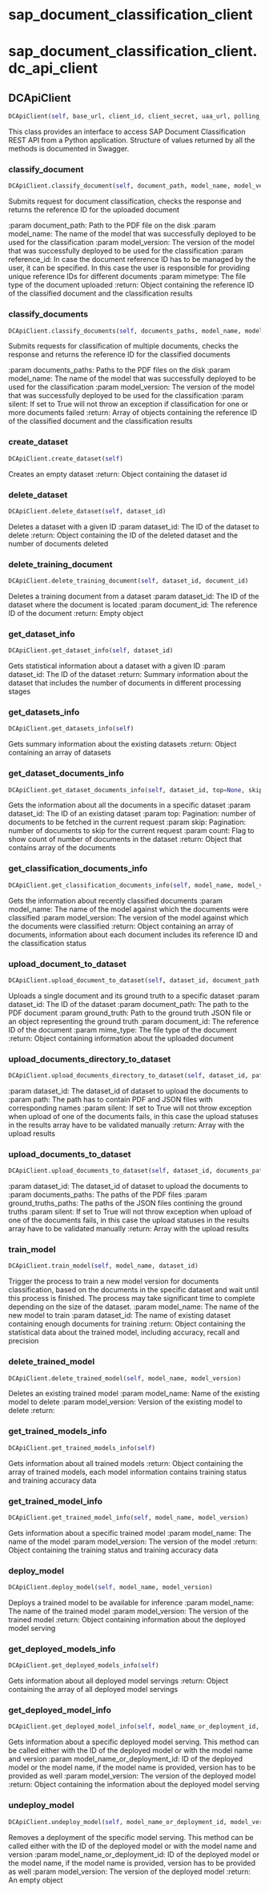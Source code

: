 # sap_document_classification_client

# sap_document_classification_client.dc_api_client

## DCApiClient
```python
DCApiClient(self, base_url, client_id, client_secret, uaa_url, polling_threads=5, polling_sleep=0.5, polling_long_sleep=30, polling_max_attempts=400, logging_level=30)
```

This class provides an interface to access SAP Document Classification REST API from a Python application.
Structure of values returned by all the methods is documented in Swagger.

### classify_document
```python
DCApiClient.classify_document(self, document_path, model_name, model_version, reference_id=None, mimetype='pdf')
```

Submits request for document classification, checks the response and returns the reference ID for the
uploaded document

:param document_path: Path to the PDF file on the disk
:param model_name: The name of the model that was successfully deployed to be used for the classification
:param model_version: The version of the model that was successfully deployed to be used for the classification
:param reference_id: In case the document reference ID has to be managed by the user, it can be specified.
In this case the user is responsible for providing unique reference IDs for different documents
:param mimetype: The file type of the document uploaded
:return: Object containing the reference ID of the classified document and the classification results

### classify_documents
```python
DCApiClient.classify_documents(self, documents_paths, model_name, model_version, silent=False)
```

Submits requests for classification of multiple documents, checks the response and returns the reference ID
for the classified documents

:param documents_paths: Paths to the PDF files on the disk
:param model_name: The name of the model that was successfully deployed to be used for the classification
:param model_version: The version of the model that was successfully deployed to be used for the classification
:param silent: If set to True will not throw an exception if classification for one or more documents failed
:return: Array of objects containing the reference ID of the classified document and the classification results

### create_dataset
```python
DCApiClient.create_dataset(self)
```

Creates an empty dataset
:return: Object containing the dataset id

### delete_dataset
```python
DCApiClient.delete_dataset(self, dataset_id)
```

Deletes a dataset with a given ID
:param dataset_id: The ID of the dataset to delete
:return: Object containing the ID of the deleted dataset and the number of documents deleted

### delete_training_document
```python
DCApiClient.delete_training_document(self, dataset_id, document_id)
```

Deletes a training document from a dataset
:param dataset_id: The ID of the dataset where the document is located
:param document_id: The reference ID of the document
:return: Empty object

### get_dataset_info
```python
DCApiClient.get_dataset_info(self, dataset_id)
```

Gets statistical information about a dataset with a given ID
:param dataset_id: The ID of the dataset
:return: Summary information about the dataset that includes the number of documents in different processing
stages

### get_datasets_info
```python
DCApiClient.get_datasets_info(self)
```

Gets summary information about the existing datasets
:return: Object containing an array of datasets

### get_dataset_documents_info
```python
DCApiClient.get_dataset_documents_info(self, dataset_id, top=None, skip=None, count=None)
```

Gets the information about all the documents in a specific dataset
:param dataset_id: The ID of an existing dataset
:param top: Pagination: number of documents to be fetched in the current request
:param skip: Pagination: number of documents to skip for the current request
:param count: Flag to show count of number of documents in the dataset
:return: Object that contains array of the documents

### get_classification_documents_info
```python
DCApiClient.get_classification_documents_info(self, model_name, model_version)
```

Gets the information about recently classified documents
:param model_name: The name of the model against which the documents were classified
:param model_version: The version of the model against which the documents were classified
:return: Object containing an array of documents, information about each document includes its reference ID
and the classification status

### upload_document_to_dataset
```python
DCApiClient.upload_document_to_dataset(self, dataset_id, document_path, ground_truth, document_id=None, mime_type='pdf')
```

Uploads a single document and its ground truth to a specific dataset
:param dataset_id: The ID of the dataset
:param document_path: The path to the PDF document
:param ground_truth: Path to the ground truth JSON file or an object representing the ground truth
:param document_id: The reference ID of the document
:param mime_type: The file type of the document
:return: Object containing information about the uploaded document

### upload_documents_directory_to_dataset
```python
DCApiClient.upload_documents_directory_to_dataset(self, dataset_id, path, silent=False)
```

:param dataset_id: The dataset_id of dataset to upload the documents to
:param path: The path has to contain PDF and JSON files with corresponding names
:param silent: If set to True will not throw exception when upload of one of the documents fails,
in this case the upload statuses in the results array have to be validated manually
:return: Array with the upload results

### upload_documents_to_dataset
```python
DCApiClient.upload_documents_to_dataset(self, dataset_id, documents_paths, ground_truths_paths, silent=False)
```


:param dataset_id: The dataset_id of dataset to upload the documents to
:param documents_paths: The paths of the PDF files
:param ground_truths_paths: The paths of the JSON files contining the ground truths
:param silent: If set to True will not throw exception when upload of one of the documents fails,
in this case the upload statuses in the results array have to be validated manually
:return: Array with the upload results

### train_model
```python
DCApiClient.train_model(self, model_name, dataset_id)
```

Trigger the process to train a new model version for documents classification, based on the documents in the
specific dataset and wait until this process is finished. The process may take significant time to complete
depending on the size of the dataset.
:param model_name: The name of the new model to train
:param dataset_id: The name of existing dataset containing enough documents for training
:return: Object containing the statistical data about the trained model, including accuracy, recall and
precision

### delete_trained_model
```python
DCApiClient.delete_trained_model(self, model_name, model_version)
```

Deletes an existing trained model
:param model_name: Name of the existing model to delete
:param model_version: Version of the existing model to delete
:return:

### get_trained_models_info
```python
DCApiClient.get_trained_models_info(self)
```

Gets information about all trained models
:return: Object containing the array of trained models, each model information contains training status and
training accuracy data

### get_trained_model_info
```python
DCApiClient.get_trained_model_info(self, model_name, model_version)
```

Gets information about a specific trained model
:param model_name: The name of the model
:param model_version: The version  of the model
:return: Object containing the training status and training accuracy data

### deploy_model
```python
DCApiClient.deploy_model(self, model_name, model_version)
```

Deploys a trained model to be available for inference
:param model_name: The name of the trained model
:param model_version: The version of the trained model
:return: Object containing information about the deployed model serving

### get_deployed_models_info
```python
DCApiClient.get_deployed_models_info(self)
```

Gets information about all deployed model servings
:return: Object containing the array of all deployed model servings

### get_deployed_model_info
```python
DCApiClient.get_deployed_model_info(self, model_name_or_deployment_id, model_version=None)
```

Gets information about a specific deployed model serving. This method can be called either with the ID of the
deployed model or with the model name and version
:param model_name_or_deployment_id: ID of the deployed model or the model name, if the model name is provided,
version has to be provided as well
:param model_version: The version of the deployed model
:return: Object containing the information about the deployed model serving

### undeploy_model
```python
DCApiClient.undeploy_model(self, model_name_or_deployment_id, model_version=None)
```

Removes a deployment of the specific model serving. This method can be called either with the ID of the
deployed model or with the model name and version
:param model_name_or_deployment_id: ID of the deployed model or the model name, if the model name is provided,
version has to be provided as well
:param model_version: The version of the deployed model
:return: An empty object

